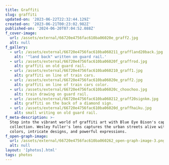 ```yaml
---
title: Graffiti
slug: graffiti
updated-on: '2023-06-22T22:32:44.129Z'
created-on: '2023-06-21T00:23:02.982Z'
published-on: '2024-06-20T07:04:52.088Z'
f_cover-image:
  url: /assets/external/66720e4756fac610ba06020e_graff2.jpg
  alt: null
f_gallery:
  - url: /assets/external/66720e4756fac610ba060211_graffland20back.jpg
    alt: '"land back" written on guard rail.'
  - url: /assets/external/66720e4756fac610ba06020f_graffrod.jpg
    alt: graffiti on old guard rail.
  - url: /assets/external/66720e4756fac610ba060210_graff1.jpg
    alt: graffiti on line of train cars.
  - url: /assets/external/66720e4756fac610ba06020e_graff2.jpg
    alt: graffiti on line of train cars color.
  - url: /assets/external/66720e4756fac610ba06020c_choochoo.jpg
    alt: train drawing on guard rail.
  - url: /assets/external/66720e4756fac610ba060212_graff20signkm.jpg
    alt: graffiti on the back of a diamond sign.
  - url: /assets/external/66720e4756fac610ba06020d_graffhaiku.jpg
    alt: small writing on old guard rail.
f_meta-description: >-
  Step into the vibrant world of graffiti art with Blue Eye Bison's captivating
  collection. Wesley Fuller's lens captures the urban streets alive with vibrant
  colors, intricate designs, and powerful expressions. 
f_open-graph-image:
  url: /assets/external/66720e4756fac610ba060262_open-graph-image-3.png
  alt: null
layout: '[photos].html'
tags: photos
---
```




